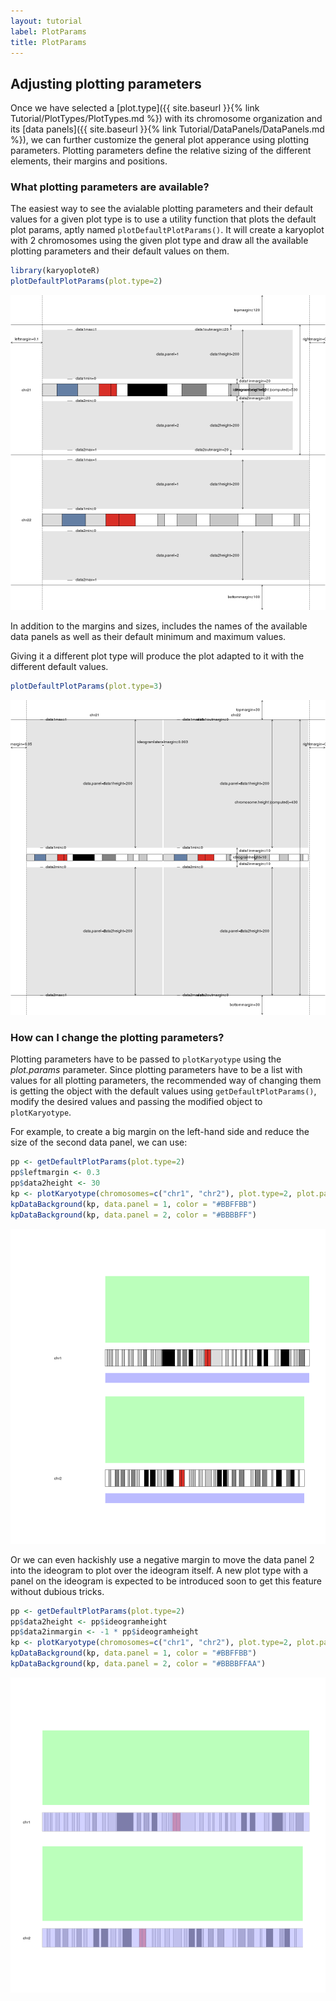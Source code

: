 ```yaml
---
layout: tutorial
label: PlotParams
title: PlotParams
---
```





## Adjusting plotting parameters

Once we have selected a 
[plot.type]({{ site.baseurl }}{% link Tutorial/PlotTypes/PlotTypes.md %})
with its chromosome organization and its 
[data panels]({{ site.baseurl }}{% link Tutorial/DataPanels/DataPanels.md %}), 
we can further customize the general plot apperance using plotting parameters.
Plotting parameters define the relative sizing of the different elements, their
margins and positions.

### What plotting parameters are available?

The easiest way to see the avialable plotting parameters and their default
values for a given plot type is to use a utility function that plots the default
plot params, aptly named `plotDefaultPlotParams()`. It will create a karyoplot
with 2 chromosomes using the given plot type and draw all the available plotting
parameters and their default values on them.


```r
library(karyoploteR)
plotDefaultPlotParams(plot.type=2)
```

![plot of chunk Figure1](images//Figure1-1.png)

In addition to the margins and sizes, includes the names of the available data
panels as well as their default minimum and maximum values. 

Giving it a different plot type will produce the plot adapted to it with
the different default values.


```r
plotDefaultPlotParams(plot.type=3)
```

![plot of chunk Figure2](images//Figure2-1.png)


### How can I change the plotting parameters?

Plotting parameters have to be passed to `plotKaryotype` using the _plot.params_
parameter. Since plotting parameters have to be a list with values for all 
plotting parameters, the recommended way of changing them is getting the
object with the default values using `getDefaultPlotParams()`, modify the
desired values and passing the modified object to `plotKaryotype`.

For example, to create a big margin on the left-hand side and reduce the size of 
the second data panel, we can use: 


```r
pp <- getDefaultPlotParams(plot.type=2)
pp$leftmargin <- 0.3
pp$data2height <- 30
kp <- plotKaryotype(chromosomes=c("chr1", "chr2"), plot.type=2, plot.params = pp)
kpDataBackground(kp, data.panel = 1, color = "#BBFFBB")
kpDataBackground(kp, data.panel = 2, color = "#BBBBFF")
```

![plot of chunk Figure3](images//Figure3-1.png)

Or we can even hackishly use a negative margin to move the data panel 2 into 
the ideogram to plot over the ideogram itself. A new plot type with a panel on 
the ideogram is expected to be introduced soon to get this feature without
dubious tricks.


```r
pp <- getDefaultPlotParams(plot.type=2)
pp$data2height <- pp$ideogramheight
pp$data2inmargin <- -1 * pp$ideogramheight
kp <- plotKaryotype(chromosomes=c("chr1", "chr2"), plot.type=2, plot.params = pp)
kpDataBackground(kp, data.panel = 1, color = "#BBFFBB")
kpDataBackground(kp, data.panel = 2, color = "#BBBBFFAA")
```

![plot of chunk Figure4](images//Figure4-1.png)
